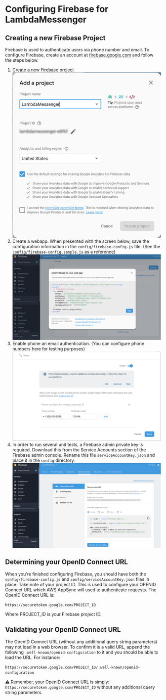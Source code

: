 # Configuring Firebase for LambdaMessenger

## Creating a new Firebase Project
Firebase is used to authenticate users via phone number and email. To configure Firebase, create an account at [firebase.google.com](https://firebase.google.com/) and follow the steps below.

1. Create a new Firebase project
	![Create firebase project](images/firebase-create-project.png)
2. Create a webapp. When presented with the screen below, save the configuration information in the `config/firebase-config.js` file. (See the `config/firebase-config.sample.js` as a reference)
    ![Create firebase project](images/firebase-add-webapp.png)
3. Enable phone an email authentication. (You can configure phone numbers here for testing purposes)
	![Create firebase project](images/firebase-phone-authentication.png)
4. In order to run several unit tests, a Firebase admin private key is required. Download this from the Service Accounts section of the Firebase admin console. Rename this file `serviceAccountKey.json` and place it in the `config` directory.
   ![Create firebase project](images/firebase-service-account.png)
   
## Determining your OpenID Connect URL
   
When you're finished configuring Firebase, you should have both the `config/firebase-config.js` and `config/serviceAccountKey.json` files in place. Take note of your project ID. This is used to configure your OPENID Connect URL which AWS AppSync will used to authenticate requests. The OpenID Connect URL is:

`https://securetoken.google.com/PROJECT_ID`

Where PROJECT_ID is your Firebase project ID.

## Validating your OpenID Connect URL

The OpenID Connect URL (without any additional query string parameters) may not load in a web browser. To confirm it is a valid URL, append the following `.well-known/openid-configuration` to it and you should be able to load the URL. For instance: 

`https://securetoken.google.com/PROJECT_ID/.well-known/openid-configuration`

⚠️ Remember, your OpenID Connect URL is simply: `https://securetoken.google.com/PROJECT_ID` without any additional query string parameters.
